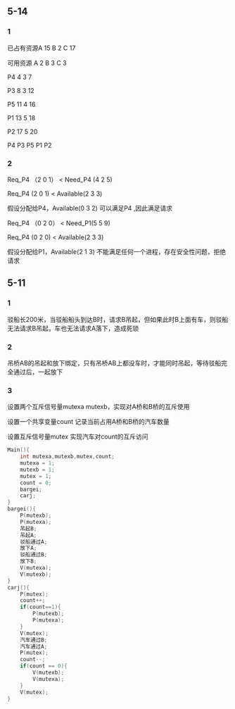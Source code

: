 ## 5-14

### 1

已占有资源A 15 B 2 C 17

可用资源 A 2 B 3 C 3

P4   4 3 7

P3  8  3  12

P5 11 4 16

P1 13 5 18

P2 17  5 20

P4 P3 P5 P1 P2

### 2

Req_P4 （2 0 1） <  Need_P4 (4 2 5)

Req_P4 (2 0 1)  < Available(2 3 3)

假设分配给P4，Available(0 3 2) 可以满足P4 ,因此满足请求

Req_P4 （0 2 0） <  Need_P1(5 5 9)

Req_P4 (0 2 0)  < Available(2 3 3)

假设分配给P1，Available(2 1 3) 不能满足任何一个进程，存在安全性问题，拒绝请求

## 5-11

### 1

驳船长200米，当驳船船头到达B时，请求B吊起，但如果此时B上面有车，则驳船无法请求B吊起，车也无法请求A落下，造成死锁

### 2

吊桥AB的吊起和放下绑定，只有吊桥AB上都没车时，才能同时吊起，等待驳船完全通过后，一起放下

### 3

设置两个互斥信号量mutexa mutexb，实现对A桥和B桥的互斥使用

设置一个共享变量count 记录当前占用A桥和B桥的汽车数量

设置互斥信号量mutex 实现汽车对count的互斥访问

```c++
Main(){
    int mutexa,mutexb,mutex,count;
    mutexa = 1;
    mutexb = 1;
    mutex = 1;
    count = 0;
    bargei;
    carj;
}
bargei(){
    P(mutexb);
    P(mutexa);
    吊起B;
    吊起A;
    驳船通过A;
    放下A;
    驳船通过B;
    放下B;
    V(mutexa);
    V(mutexb);
}
carj(){
    P(mutex);
    count++;
    if(count==1){
        P(mutexb);
        P(mutexa);
    }
    V(mutex);
    汽车通过B;
    汽车通过A;
    P(mutex);
    count--;
    if(count == 0){
        V(mutexb);
        V(mutexa);
    }
    V(mutex);
}
```

